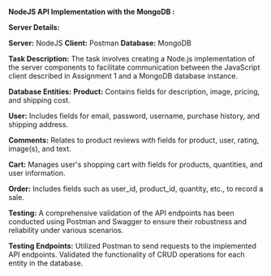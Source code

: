 ****NodeJS API Implementation with the MongoDB :****

**Server Details:** 

**Server:** NodeJS
**Client:** Postman 
**Database:** MongoDB

**Task Description:** The task involves creating a Node.js implementation of the server components to facilitate communication between the JavaScript client described in Assignment 1 and a MongoDB database instance.

**Database Entities:**
**Product:** Contains fields for description, image, pricing, and shipping cost. 

**User:** Includes fields for email, password, username, purchase history, and shipping address. 

**Comments:** Relates to product reviews with fields for product, user, rating, image(s), and text. 

**Cart:** Manages user's shopping cart with fields for products, quantities, and user information. 

**Order:**  Includes fields such as user_id, product_id, quantity, etc., to record a sale.


**Testing:** A comprehensive validation of the API endpoints has been conducted using Postman and Swagger to ensure their robustness and reliability under various scenarios.

**Testing Endpoints:** Utilized Postman to send requests to the implemented API endpoints. Validated the functionality of CRUD operations for each entity in the database.
